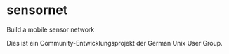# sensornet
Build a mobile sensor network

Dies ist ein Community-Entwicklungsprojekt der German Unix User Group.
